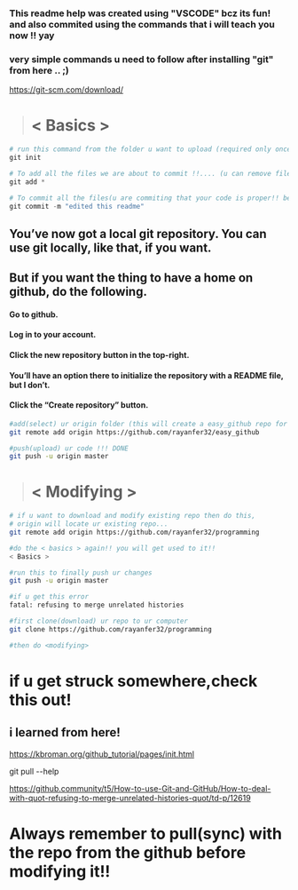 ### This readme help was created using "VSCODE" bcz its fun! and also commited using the commands that i will teach you now !! yay


### very simple commands u need to follow after installing "git" from here .. ;)
https://git-scm.com/download/

> # < Basics >
```python
# run this command from the folder u want to upload (required only once)
git init

# To add all the files we are about to commit !!.... (u can remove files in a text file that will pop up now)
git add *

# To commit all the files(u are commiting that your code is proper!! be sure ..it might hurt someone!)
git commit -m "edited this readme"
```

## You’ve now got a local git repository. You can use git locally, like that, if you want. 
## But if you want the thing to have a home on github, do the following.

#### Go to github.
#### Log in to your account.
#### Click the new repository button in the top-right. 
#### You’ll have an option there to initialize the repository with a README file, but I don’t.
#### Click the “Create repository” button.

```sh
#add(select) ur origin folder (this will create a easy_github repo for me...yay!)
git remote add origin https://github.com/rayanfer32/easy_github

#push(upload) ur code !!! DONE
git push -u origin master
```
> # < Modifying >
```sh
# if u want to download and modify existing repo then do this,
# origin will locate ur existing repo...
git remote add origin https://github.com/rayanfer32/programming

#do the < basics > again!! you will get used to it!!
< Basics >

#run this to finally push ur changes
git push -u origin master

#if u get this error
fatal: refusing to merge unrelated histories

#first clone(download) ur repo to ur computer
git clone https://github.com/rayanfer32/programming

#then do <modifying>
```

# if u get struck somewhere,check this out!
## i learned from here!
https://kbroman.org/github_tutorial/pages/init.html

git pull --help

https://github.community/t5/How-to-use-Git-and-GitHub/How-to-deal-with-quot-refusing-to-merge-unrelated-histories-quot/td-p/12619

# Always remember to pull(sync) with the repo from the github before modifying it!!
